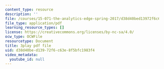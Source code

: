 ```yaml
---
content_type: resource
description: ''
file: /courses/15-071-the-analytics-edge-spring-2017/d38d40bed13972f6c63e8f5bfc1983f4_3cN7bSffVm4.pdf
file_type: application/pdf
learning_resource_types: []
license: https://creativecommons.org/licenses/by-nc-sa/4.0/
ocw_type: OCWFile
resourcetype: Document
title: 3play pdf file
uid: d38d40be-d139-72f6-c63e-8f5bfc1983f4
video_metadata:
  youtube_id: null
---
```

